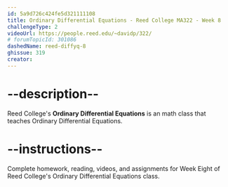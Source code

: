 ```yaml
---
id: 5a9d726c424fe5d321111108
title: Ordinary Differential Equations - Reed College MA322 - Week 8
challengeType: 2
videoUrl: https://people.reed.edu/~davidp/322/
# forumTopicId: 301086
dashedName: reed-diffyq-8
ghissue: 319
creator: 
---
```


# --description--

Reed College's __Ordinary Differential Equations__ is an math class that teaches Ordinary Differential Equations.

# --instructions--

Complete homework, reading, videos, and assignments for Week Eight of Reed College's Ordinary Differential Equations class.